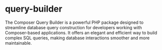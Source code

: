 # query-builder
 The Composer Query Builder is a powerful PHP package designed to streamline database query construction for developers working with Composer-based applications. It offers an elegant and efficient way to build complex SQL queries, making database interactions smoother and more maintainable.

